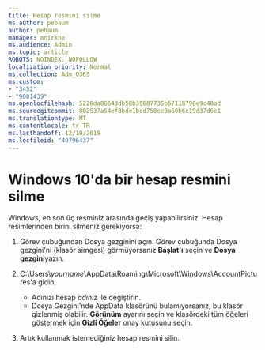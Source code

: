 ```yaml
---
title: Hesap resmini silme
ms.author: pebaum
author: pebaum
manager: mnirkhe
ms.audience: Admin
ms.topic: article
ROBOTS: NOINDEX, NOFOLLOW
localization_priority: Normal
ms.collection: Adm_O365
ms.custom:
- "3452"
- "9001439"
ms.openlocfilehash: 5226da86643db58b39687735b67118796e9c40ad
ms.sourcegitcommit: 802537a54ef8bde1bdd758ee9a60b6c19d37d6e1
ms.translationtype: MT
ms.contentlocale: tr-TR
ms.lasthandoff: 12/19/2019
ms.locfileid: "40796437"
---
```

# <a name="delete-an-account-picture-in-windows-10"></a>Windows 10'da bir hesap resmini silme

Windows, en son üç resminiz arasında geçiş yapabilirsiniz. Hesap resimlerinden birini silmeniz gerekiyorsa:

1. Görev çubuğundan Dosya gezginini açın. Görev çubuğunda Dosya gezgini'ni (klasör simgesi) görmüyorsanız **Başlat'ı** seçin ve **Dosya gezgini**yazın.

2. C:\Users\\*yourname*\AppData\Roaming\Microsoft\Windows\AccountPictures'a gidin. 
    - Adınızı hesap *adınız* ile değiştirin.
    - Dosya Gezgini'nde AppData klasörünü bulamıyorsanız, bu klasör gizlenmiş olabilir. **Görünüm** ayarını seçin ve klasördeki tüm öğeleri göstermek için **Gizli Öğeler** onay kutusunu seçin.

3. Artık kullanmak istemediğiniz hesap resmini silin.
 
 